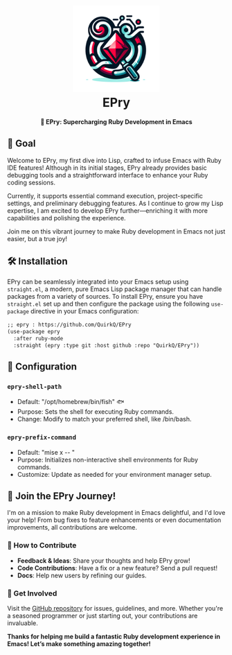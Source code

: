 <!--suppress ALL -->
<h1 align="center">
    <br>
    <img src="./images/logo.webp" alt="EPry" width="200">
    <br>
    EPry
    <br>
</h1>

<p align="center"><strong>🚀 EPry: Supercharging Ruby Development in Emacs</strong></p>

## 🎯 Goal

Welcome to EPry, my first dive into Lisp, crafted to infuse Emacs with Ruby IDE features!
Although in its initial stages, EPry already provides basic debugging tools and a straightforward interface to enhance your Ruby coding sessions.

Currently, it supports essential command execution, project-specific settings, and preliminary debugging features. As I continue to grow my Lisp expertise, I am excited to develop EPry further—enriching it with more capabilities and polishing the experience.

Join me on this vibrant journey to make Ruby development in Emacs not just easier, but a true joy!

## 🛠️ Installation

EPry can be seamlessly integrated into your Emacs setup using `straight.el`, a modern, pure Emacs Lisp package manager that can handle packages from a variety of sources. To install EPry, ensure you have `straight.el` set up and then configure the package using the following `use-package` directive in your Emacs configuration:

```elisp
;; epry : https://github.com/QuirkQ/EPry
(use-package epry
  :after ruby-mode
  :straight (epry :type git :host github :repo "QuirkQ/EPry"))
```

## 📑 Configuration

### `epry-shell-path`
- Default: "/opt/homebrew/bin/fish" 🐟
- Purpose: Sets the shell for executing Ruby commands.
- Change: Modify to match your preferred shell, like /bin/bash.

### `epry-prefix-command`
- Default: "mise x -- "
- Purpose: Initializes non-interactive shell environments for Ruby commands.
- Customize: Update as needed for your environment manager setup.

## 🚀 Join the EPry Journey!

I'm on a mission to make Ruby development in Emacs delightful, and I'd love your help! From bug fixes to feature enhancements or even documentation improvements, all contributions are welcome.

### 🤝 How to Contribute
- **Feedback & Ideas**: Share your thoughts and help EPry grow!
- **Code Contributions**: Have a fix or a new feature? Send a pull request!
- **Docs**: Help new users by refining our guides.

### 🌟 Get Involved
Visit the [GitHub repository](https://github.com/QuirkQ/EPry) for issues, guidelines, and more. Whether you're a seasoned programmer or just starting out, your contributions are invaluable.

**Thanks for helping me build a fantastic Ruby development experience in Emacs! Let’s make something amazing together!**
